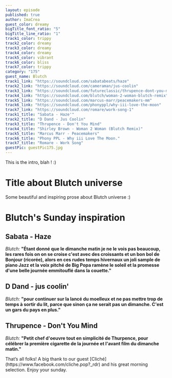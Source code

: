 ```yaml
---
layout: episode
published: true
author: ImaCrea
guest_color: dreamy
bigTitle_font_ratio: "5"
bigTitle_line_ratio: "1"
track1_color: trippy
track2_color: dreamy
track3_color: dreamy
track4_color: dreamy
track5_color: vibrant
track6_color: bliss
track7_color: trippy
category: "175"
guest_name: Blutch
track1_link: "https://soundcloud.com/sabatabeats/haze"
track2_link: "https://soundcloud.com/cameraman/jus-coolin"
track3_link: "https://soundcloud.com/futureclassic/thrupence-dont-you-mind"
track4_link: "https://soundcloud.com/blutch/woman-2-woman-blutch-remix"
track5_link: "https://soundcloud.com/marcus-marr/peacemakers-mm"
track6_link: "https://soundcloud.com/phonyppl/why-iii-love-the-moon"
track7_link: "https://soundcloud.com/romare/work-song-1"
track1_title: "Sabata - Haze'"
track2_title: "D Dand - Jus Coolin"
track3_title: "Thrupence - Don't You Mind"
track4_title: "Shirley Brown - Woman 2 Woman (Blutch Remix)"
track5_title: "Marcus Marr - Peacemakers"
track6_title: "Phony PPL - Why iii Love The Moon."
track7_title: "Romare - Work Song"
guestPic: guestPic175.jpg
---
```


<p id="introduction">This is the intro, blah ! :)</p>

# Title about Blutch universe

Some beautiful and inspiring prose about Blutch universe :)

# Blutch's Sunday inspiration
 
## Sabata - Haze
_Blutch:_ **"**Étant donné que le dimanche matin je ne le vois pas beaucoup, les rares fois on on se croise c'est avec des croissants et un bon bol de Bonjour (ricorée), alors en ces rudes temps hivernaux un joli sample de piano Jazz et la voix pitché de Big Popa ramène le soleil et la promesse d'une belle journée emmitouflé dans la couette.**"**
 
## D Dand - jus coolin'
_Blutch:_ **"**pour continuer sur la lancé du moelleux et ne pas mettre trop de temps à sortir du lit, parce que sinon ça ne serait pas un dimanche. C'est un gars du pays en plus.**"**
 
## Thrupence - Don't You Mind
_Blutch:_ **"**Petit chef d'oeuvre tout en simplicité de Thurpence, pour célébrer la première cigarette de la journée et l'avant film du dimanche matin.**"** 
 
<p id="outroduction">
That’s all folks! A big thank to our guest [Cliché](https://www.facebook.com/cliche.pop?_rdr) and his great morning selection. Enjoy your sunday.
</p>